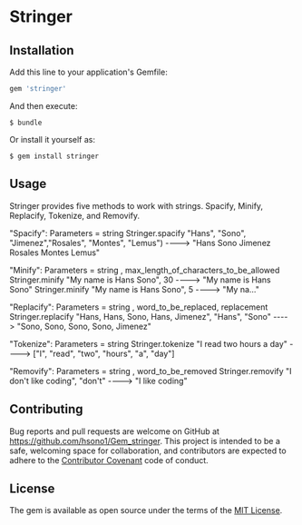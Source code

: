 # Stringer

## Installation

Add this line to your application's Gemfile:

```ruby
gem 'stringer'
```

And then execute:

    $ bundle

Or install it yourself as:

    $ gem install stringer

## Usage

Stringer provides five methods to work with strings. Spacify, Minify, Replacify, Tokenize, and Removify. 


  "Spacify": 
  	Parameters = string
  		Stringer.spacify "Hans", "Sono", "Jimenez","Rosales", "Montes", "Lemus") ----> "Hans Sono Jimenez Rosales Montes Lemus"

  
  "Minify":
  	Parameters = string , max_length_of_characters_to_be_allowed
 		Stringer.minify "My name is Hans Sono", 30   ---->   "My name is Hans Sono"
    	Stringer.minify "My name is Hans Sono", 5     ---->  "My na..."

  "Replacify":
  	Parameters = string , word_to_be_replaced, replacement
  		Stringer.replacify "Hans, Hans, Sono, Hans, Jimenez", "Hans", "Sono" ----> "Sono, Sono, Sono, Sono, Jimenez"


  "Tokenize":
  	Parameters = string 
  		Stringer.tokenize "I read two hours a day" ----> ["I", "read", "two", "hours", "a", "day"]



  "Removify":
  	Parameters = string , word_to_be_removed
  		Stringer.removify "I don't like coding", "don't"  ---->   "I like coding"



## Contributing

Bug reports and pull requests are welcome on GitHub at https://github.com/hsono1/Gem_stringer. This project is intended to be a safe, welcoming space for collaboration, and contributors are expected to adhere to the [Contributor Covenant](http://contributor-covenant.org) code of conduct.


## License

The gem is available as open source under the terms of the [MIT License](http://opensource.org/licenses/MIT).


